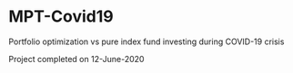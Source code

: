 # MPT-Covid19
Portfolio optimization vs pure index fund investing during COVID-19 crisis

Project completed on 12-June-2020
